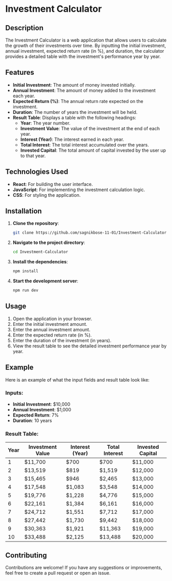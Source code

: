 # Investment Calculator

## Description

The Investment Calculator is a web application that allows users to calculate the growth of their investments over time. By inputting the initial investment, annual investment, expected return rate (in %), and duration, the calculator provides a detailed table with the investment's performance year by year.

## Features

- **Initial Investment**: The amount of money invested initially.
- **Annual Investment**: The amount of money added to the investment each year.
- **Expected Return (%)**: The annual return rate expected on the investment.
- **Duration**: The number of years the investment will be held.
- **Result Table**: Displays a table with the following headings:
  - **Year**: The year number.
  - **Investment Value**: The value of the investment at the end of each year.
  - **Interest (Year)**: The interest earned in each year.
  - **Total Interest**: The total interest accumulated over the years.
  - **Invested Capital**: The total amount of capital invested by the user up to that year.

## Technologies Used

- **React**: For building the user interface.
- **JavaScript**: For implementing the investment calculation logic.
- **CSS**: For styling the application.

## Installation

1. **Clone the repository**:
    ```sh
    git clone https://github.com/sagnikbose-11-01/Investment-Calculator.git
    ```
2. **Navigate to the project directory**:
    ```sh
    cd Investment-Calculator
    ```
3. **Install the dependencies**:
    ```sh
    npm install
    ```
4. **Start the development server**:
    ```sh
    npm run dev
    ```

## Usage

1. Open the application in your browser.
2. Enter the initial investment amount.
3. Enter the annual investment amount.
4. Enter the expected return rate (in %).
5. Enter the duration of the investment (in years).
6. View the result table to see the detailed investment performance year by year.

## Example

Here is an example of what the input fields and result table look like:

### Inputs:
- **Initial Investment**: $10,000
- **Annual Investment**: $1,000
- **Expected Return**: 7%
- **Duration**: 10 years


### Result Table:
| Year | Investment Value | Interest (Year) | Total Interest | Invested Capital |
|------|------------------|-----------------|----------------|------------------|
| 1    | $11,700          | $700            | $700           | $11,000          |
| 2    | $13,519          | $819            | $1,519         | $12,000          |
| 3    | $15,465          | $946            | $2,465         | $13,000          |
| 4    | $17,548          | $1,083          | $3,548         | $14,000          |
| 5    | $19,776          | $1,228          | $4,776         | $15,000          |
| 6    | $22,161          | $1,384          | $6,161         | $16,000          |
| 7    | $24,712          | $1,551          | $7,712         | $17,000          |
| 8    | $27,442          | $1,730          | $9,442         | $18,000          |
| 9    | $30,363          | $1,921          | $11,363        | $19,000          |
| 10   | $33,488          | $2,125          | $13,488        | $20,000          |


## Contributing

Contributions are welcome! If you have any suggestions or improvements, feel free to create a pull request or open an issue.
